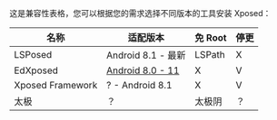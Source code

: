 <!-- # Xposed 兼容性表格 -->

这是兼容性表格，您可以根据您的需求选择不同版本的工具安装 Xposed：

| 名称             | 适配版本                    | 免 Root | 停更 |
| ---------------- | --------------------------- | ------- | ---- |
| LSPosed          | Android 8.1 - 最新          | LSPath  | X    |
| EdXposed         | [Android 8.0 - 11][EDXPAAV] | X       | V    |
| Xposed Framework | ? - Android 8.1             | X       | V    |
| 太极             | ？                          | 太极阴  | ？   |

[EDXPAAV]: https://github.com/ElderDrivers/EdXposed/wiki/%E5%8F%AF%E7%94%A8%E7%9A%84-Android-%E7%89%88%E6%9C%AC
